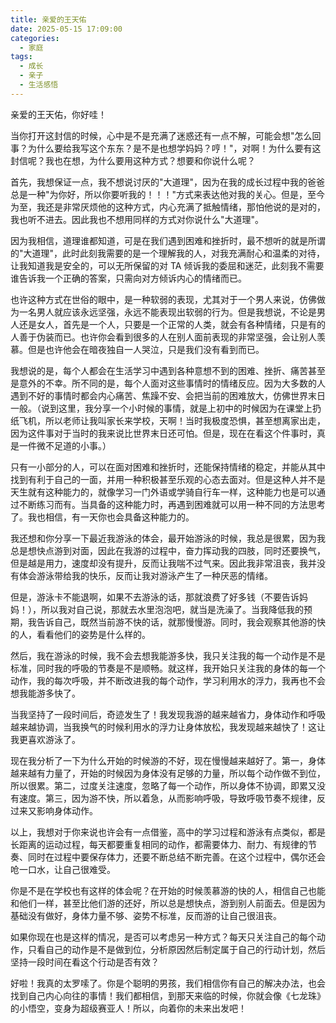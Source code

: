 ```yaml
---
title: 亲爱的王天佑
date: 2025-05-15 17:09:00
categories: 
  - 家庭
tags:
  - 成长
  - 亲子
  - 生活感悟
---
```


亲爱的王天佑，你好哇！

当你打开这封信的时候，心中是不是充满了迷惑还有一点不解，可能会想"怎么回事？为什么要给我写这个东东？是不是也想学妈妈？哼！"，对啊！为什么要有这封信呢？我也在想，为什么要用这种方式？想要和你说什么呢？

首先，我想保证一点，我不想说讨厌的"大道理"，因为在我的成长过程中我的爸爸总是一种"为你好，所以你要听我的！！！"方式来表达他对我的关心。但是，至今为至，我还是非常厌烦他的这种方式，内心充满了抵触情绪，那怕他说的是对的，我也听不进去。因此我也不想用同样的方式对你说什么"大道理"。

因为我相信，道理谁都知道，可是在我们遇到困难和挫折时，最不想听的就是所谓的"大道理"，此时此刻我需要的是一个理解我的人，对我充满耐心和温柔的对待，让我知道我是安全的，可以无所保留的对 TA 倾诉我的委屈和迷茫，此刻我不需要谁告诉我一个正确的答案，只需向对方倾诉内心的情绪而已。

也许这种方式在世俗的眼中，是一种软弱的表现，尤其对于一个男人来说，仿佛做为一名男人就应该永远坚强，永远不能表现出软弱的行为。但是我想说，不论是男人还是女人，首先是一个人，只要是一个正常的人类，就会有各种情绪，只是有的人善于伪装而已。也许你会看到很多的人在别人面前表现的非常坚强，会让别人羡慕。但是也许他会在暗夜独自一人哭泣，只是我们没有看到而已。

<!-- more -->

我想说的是，每个人都会在生活学习中遇到各种意想不到的困难、挫折、痛苦甚至是意外的不幸。所不同的是，每个人面对这些事情时的情绪反应。因为大多数的人遇到不好的事情时都会内心痛苦、焦躁不安、会把当前的困难放大，仿佛世界末日一般。（说到这里，我分享一个小时候的事情，就是上初中的时候因为在课堂上扔纸飞机，所以老师让我叫家长来学校，天啊！当时我极度恐惧，甚至想离家出走，因为这件事对于当时的我来说比世界末日还可怕。但是，现在在看这个件事时，真是一件微不足道的小事。）

只有一小部分的人，可以在面对困难和挫折时，还能保持情绪的稳定，并能从其中找到有利于自己的一面，并用一种积极甚至乐观的心态去面对。但是这种人并不是天生就有这种能力的，就像学习一门外语或学骑自行车一样，这种能力也是可以通过不断练习而有。当具备的这种能力时，再遇到困难就可以用一种不同的方法思考了。我也相信，有一天你也会具备这种能力的。

我还想和你分享一下最近我游泳的体会，最开始游泳的时候，我总是很累，因为我总是想快点游到对面，因此在我游的过程中，奋力挥动我的四肢，同时还要换气，但是越是用力，速度却没有提升，反而让我喘不过气来。因此我非常沮丧，我并没有体会游泳带给我的快乐，反而让我对游泳产生了一种厌恶的情绪。

但是，游泳卡不能退啊，如果不去游泳的话，那就浪费了好多钱（不要告诉妈妈！），所以我对自己说，那就去水里泡泡吧，就当是洗澡了。当我降低我的预期，我告诉自己，既然当前游不快的话，就那慢慢游。同时，我会观察其他游的快的人，看看他们的姿势是什么样的。

然后，我在游泳的时候，我不会去想我能游多快，我只关注我的每一个动作是不是标准，同时我的呼吸的节奏是不是顺畅。就这样，我开始只关注我的身体的每一个动作，我的每次呼吸，并不断改进我的每个动作，学习利用水的浮力，我再也不会想我能游多快了。

当我坚持了一段时间后，奇迹发生了！我发现我游的越来越省力，身体动作和呼吸越来越协调，当我换气的时候利用水的浮力让身体放松，我发现越来越快了！这让我更喜欢游泳了。

现在我分析了一下为什么开始的时候游的不好，现在慢慢越来越好了。第一，身体越来越有力量了，开始的时候因为身体没有足够的力量，所以每个动作做不到位，所以很累。第二，过度关注速度，忽略了每一个动作，所以身体不协调，即累又没有速度。第三，因为游不快，所以着急，从而影响呼吸，导致呼吸节奏不规律，反过来又影响身体动作。

以上，我想对于你来说也许会有一点借鉴，高中的学习过程和游泳有点类似，都是长距离的运动过程，每天都要重复相同的动作，都需要体力、耐力、有规律的节奏、同时在过程中要保存体力，还要不断总结不断完善。在这个过程中，偶尔还会呛一口水，让自己很难受。

你是不是在学校也有这样的体会呢？在开始的时候羡慕游的快的人，相信自己也能和他们一样，甚至比他们游的还好，所以总是想快点，游到别人前面去。但是因为基础没有做好，身体力量不够、姿势不标准，反而游的让自己很沮丧。

如果你现在也是这样的情况，是否可以考虑另一种方式？每天只关注自己的每个动作，只看自己的动作是不是做到位，分析原因然后制定属于自己的行动计划，然后坚持一段时间在看这个行动是否有效？

好啦！我真的太罗嗦了。你是个聪明的男孩，我们相信你有自己的解决办法，也会找到自己内心向往的事情！我们都相信，到那天来临的时候，你就会像《七龙珠》的小悟空，变身为超级赛亚人！所以，向着你的未来出发吧！
